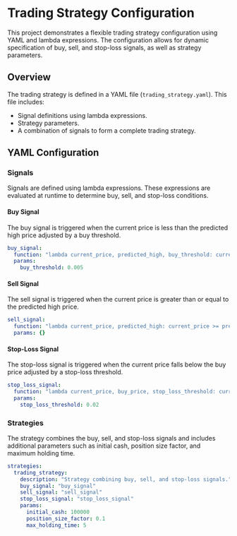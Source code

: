 # Trading Strategy Configuration

This project demonstrates a flexible trading strategy configuration using YAML and lambda expressions. The configuration allows for dynamic specification of buy, sell, and stop-loss signals, as well as strategy parameters.

## Overview

The trading strategy is defined in a YAML file (`trading_strategy.yaml`). This file includes:
- Signal definitions using lambda expressions.
- Strategy parameters.
- A combination of signals to form a complete trading strategy.

## YAML Configuration

### Signals

Signals are defined using lambda expressions. These expressions are evaluated at runtime to determine buy, sell, and stop-loss conditions.

#### Buy Signal

The buy signal is triggered when the current price is less than the predicted high price adjusted by a buy threshold.

```yaml
buy_signal:
  function: "lambda current_price, predicted_high, buy_threshold: current_price < predicted_high * (1 + buy_threshold)"
  params:
    buy_threshold: 0.005

```
#### Sell Signal

The sell signal is triggered when the current price is greater than or equal to the predicted high price.


```yaml
sell_signal:
  function: "lambda current_price, predicted_high: current_price >= predicted_high"
  params: {}

```

#### Stop-Loss Signal
The stop-loss signal is triggered when the current price falls below the buy price adjusted by a stop-loss threshold.

```yaml
stop_loss_signal:
  function: "lambda current_price, buy_price, stop_loss_threshold: current_price <= buy_price * (1 - stop_loss_threshold)"
  params:
    stop_loss_threshold: 0.02
```


### Strategies
The strategy combines the buy, sell, and stop-loss signals and includes additional parameters such as initial cash, position size factor, and maximum holding time.

```yaml
strategies:
  trading_strategy:
    description: "Strategy combining buy, sell, and stop-loss signals."
    buy_signal: "buy_signal"
    sell_signal: "sell_signal"
    stop_loss_signal: "stop_loss_signal"
    params:
      initial_cash: 100000
      position_size_factor: 0.1
      max_holding_time: 5
```
